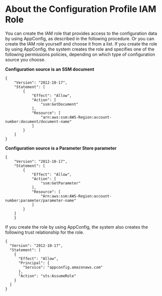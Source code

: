# About the Configuration Profile IAM Role<a name="appconfig-creating-configuration-and-profile-iam-role"></a>

You can create the IAM role that provides access to the configuration data by using AppConfig, as described in the following procedure\. Or you can create the IAM role yourself and choose it from a list\. If you create the role by using AppConfig, the system creates the role and specifies one of the following permissions policies, depending on which type of configuration source you choose\.

**Configuration source is an SSM document**

```
{
    "Version": "2012-10-17",
    "Statement": [
        {
            "Effect": "Allow",
            "Action": [
                "ssm:GetDocument"
            ],
            "Resource": [
                "arn:aws:ssm:AWS-Region:account-number:document/document-name"
            ]
        }
    ]
}
```

**Configuration source is a Parameter Store parameter**

```
{
    "Version": "2012-10-17",
    "Statement": [
        {
            "Effect": "Allow",
            "Action": [
                "ssm:GetParameter"
            ],
            "Resource": [
                "Arn:aws:ssm:AWS-Region:account-number:parameter/parameter-name"
            ]
        }
    ]
    }
```

If you create the role by using AppConfig, the system also creates the following trust relationship for the role\. 

```
{
  "Version": "2012-10-17",
  "Statement": [
    {
      "Effect": "Allow",
      "Principal": {
        "Service": "appconfig.amazonaws.com"
      },
      "Action": "sts:AssumeRole"
    }
  ]
}
```